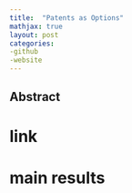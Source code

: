 ```yaml
---
title:  "Patents as Options"
mathjax: true
layout: post
categories: 
-github
-website
---
```


## Abstract
# link
# main results
